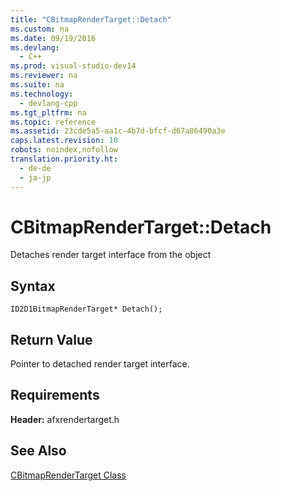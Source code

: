 ```yaml
---
title: "CBitmapRenderTarget::Detach"
ms.custom: na
ms.date: 09/19/2016
ms.devlang: 
  - C++
ms.prod: visual-studio-dev14
ms.reviewer: na
ms.suite: na
ms.technology: 
  - devlang-cpp
ms.tgt_pltfrm: na
ms.topic: reference
ms.assetid: 23cde5a5-aa1c-4b7d-bfcf-d67a86490a3e
caps.latest.revision: 10
robots: noindex,nofollow
translation.priority.ht: 
  - de-de
  - ja-jp
---
```

# CBitmapRenderTarget::Detach
Detaches render target interface from the object  
  
## Syntax  
  
```  
ID2D1BitmapRenderTarget* Detach();  
```  
  
## Return Value  
 Pointer to detached render target interface.  
  
## Requirements  
 **Header:** afxrendertarget.h  
  
## See Also  
 [CBitmapRenderTarget Class](../vs140/CBitmapRenderTarget-Class.md)